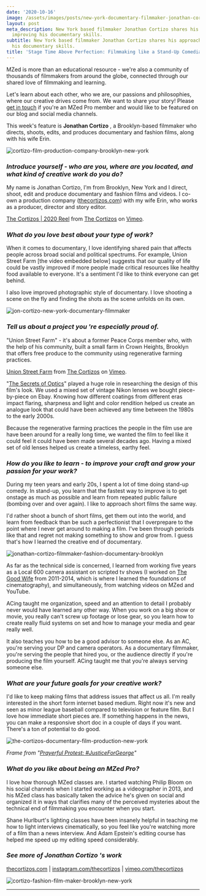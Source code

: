 ```yaml
---
date: '2020-10-16'
image: /assets/images/posts/new-york-documentary-filmmaker-jonathan-cortizo-hero.jpg
layout: post
meta_description: New York based filmmaker Jonathan Cortizo shares his approach to
  improving his documentary skills.
subtitle: New York based filmmaker Jonathan Cortizo shares his approach to improving
  his documentary skills.
title: 'Stage Time Above Perfection: Filmmaking like a Stand-Up Comedian'
---
```


MZed is more than an educational resource - we're also a community of thousands of filmmakers from around the globe, connected through our shared love of filmmaking and learning.

Let's learn about each other, who we are, our passions and philosophies, where our creative drives come from. We want to share your story! Please [get in touch](http://www.mzed.com/contact-us) if you're an MZed Pro member and would like to be featured on our blog and social media channels.

This week's feature is **Jonathan Cortizo** , a Brooklyn-based filmmaker who directs, shoots, edits, and produces documentary and fashion films, along with his wife Erin.

![cortizo-film-production-company-brooklyn-new-york](https://mzed-cdn1.sfo2.cdn.digitaloceanspaces.com/images/news/cortizo-film-production-company-brooklyn-new-york.jpg)

###  

### _**Introduce yourself - who are you, where are you located, and what kind of creative work do you do?**_

 

My name is Jonathan Cortizo, I'm from Brooklyn, New York and I direct, shoot, edit and produce documentary and fashion films and videos. I co-own a production company ([thecortizos.com](http://thecortizos.com)) with my wife Erin, who works as a producer, director and story editor.

 

[The Cortizos | 2020 Reel](https://vimeo.com/420775424) from [The Cortizos](https://vimeo.com/thecortizos) on [Vimeo](https://vimeo.com).

###  

### _**What do you love best about your type of work?**_

 

When it comes to documentary, I love identifying shared pain that affects people across broad social and political spectrums. For example, Union Street Farm [the video embedded below] suggests that our quality of life could be vastly improved if more people made critical resources like healthy food available to everyone. It's a sentiment I'd like to think everyone can get behind.

I also love improved photographic style of documentary. I love shooting a scene on the fly and finding the shots as the scene unfolds on its own.

![jon-cortizo-new-york-documentary-filmmaker](https://mzed-cdn1.sfo2.cdn.digitaloceanspaces.com/images/news/jon-cortizo-new-york-documentary-filmmaker.jpg)

###  

### _**Tell us about a project you 're especially proud of.**_

 

"Union Street Farm" \- it's about a former Peace Corps member who, with the help of his community, built a small farm in Crown Heights, Brooklyn that offers free produce to the community using regenerative farming practices.

 

[Union Street Farm](https://vimeo.com/452829524) from [The Cortizos](https://vimeo.com/thecortizos) on [Vimeo](https://vimeo.com).

 

"[The Secrets of Optics](https://www.mzed.com/courses/the-secrets-of-optics)" played a huge role in researching the design of this film's look. We used a mixed set of vintage Nikon lenses we bought piece-by-piece on Ebay. Knowing how different coatings from different eras impact flaring, sharpness and light and color rendition helped us create an analogue look that could have been achieved any time between the 1980s to the early 2000s.

Because the regenerative farming practices the people in the film use are have been around for a really long time, we wanted the film to feel like it could feel it could have been made several decades ago. Having a mixed set of old lenses helped us create a timeless, earthy feel.

 

### _**How do you like to learn - to improve your craft and grow your passion for your work?**_

 

During my teen years and early 20s, I spent a lot of time doing stand-up comedy. In stand-up, you learn that the fastest way to improve is to get onstage as much as possible and learn from repeated public failure (bombing over and over again). I like to approach short films the same way.

I'd rather shoot a bunch of short films, get them out into the world, and learn from feedback than be such a perfectionist that I overprepare to the point where I never get around to making a film. I've been through periods like that and regret not making something to show and grow from. I guess that's how I learned the creative end of documentary.

![jonathan-cortizo-filmmaker-fashion-documentary-brooklyn](https://mzed-cdn1.sfo2.cdn.digitaloceanspaces.com/images/news/jonathan-cortizo-filmmaker-fashion-documentary-brooklyn.jpg)

As far as the technical side is concerned, I learned from working five years as a Local 600 camera assistant on scripted tv shows (I worked on [The Good Wife](https://www.imdb.com/title/tt1442462/) from 2011-2014, which is where I learned the foundations of cinematography), and simultaneously, from watching videos on MZed and YouTube.

ACing taught me organization, speed and an attention to detail I probably never would have learned any other way. When you work on a big show or movie, you really can't screw up footage or lose gear, so you learn how to create really fluid systems on set and how to manage your media and gear really well.

It also teaches you how to be a good advisor to someone else. As an AC, you're serving your DP and camera operators. As a documentary filmmaker, you're serving the people that hired you, or the audience directly if you're producing the film yourself. ACing taught me that you're always serving someone else.

 

### _**What are your future goals for your creative work?**_

 

I'd like to keep making films that address issues that affect us all. I'm really interested in the short form internet based medium. Right now it's new and seen as minor league baseball compared to television or feature film. But I love how immediate short pieces are. If something happens in the news, you can make a responsive short doc in a couple of days if you want. There's a ton of potential to do good.

![the-cortizos-documentary-film-production-new-york](https://mzed-cdn1.sfo2.cdn.digitaloceanspaces.com/images/news/the-cortizos-documentary-film-production-new-york.jpg)

_Frame from "[Prayerful Protest: #JusticeForGeorge](https://vimeo.com/426277962)"_

 

### _**What do you like about being an MZed Pro?**_

 

I love how thorough MZed classes are. I started watching Philip Bloom on his social channels when I started working as a videographer in 2013, and his MZed class has basically taken the advice he's given on social and organized it in ways that clarifies many of the perceived mysteries about the technical end of filmmaking you encounter when you start.

Shane Hurlburt's lighting classes have been insanely helpful in teaching me how to light interviews cinematically, so you feel like you're watching more of a film than a news interview. And Adam Epstein's editing course has helped me speed up my editing speed considerably.

###  

### _**See more of Jonathan Cortizo 's work**_

 

[thecortizos.com](https://thecortizos.com) | [instagram.com/thecortizos](http://instagram.com/thecortizos) | [vimeo.com/thecortizos](http://vimeo.com/thecortizos)

![cortizo-fashion-film-maker-brooklyn-new-york](https://mzed-cdn1.sfo2.cdn.digitaloceanspaces.com/images/news/cortizo-fashion-film-maker-brooklyn-new-york.jpg)

 

* * *
